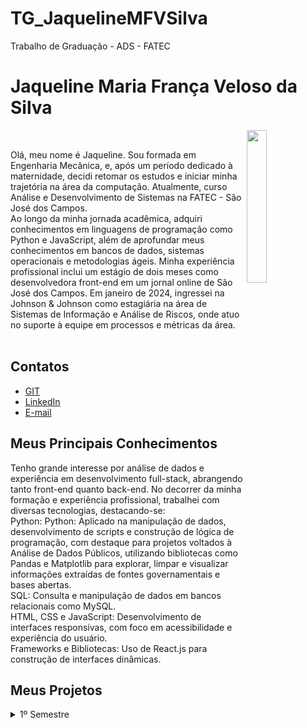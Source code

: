 # TG_JaquelineMFVSilva
Trabalho de Graduação - ADS - FATEC

# Jaqueline Maria França Veloso da Silva

<img align="right" src="https://github.com/user-attachments/assets/55a936c1-d4b6-4b36-8d37-3103cde53a18" width="25%" />
<p align="left" width="65%">
<br>
<div>
  <tr>
    <td width="70%" align="justify">
      Olá, meu nome é Jaqueline. Sou formada em Engenharia Mecânica, e, após um período dedicado à maternidade, decidi retomar os estudos e iniciar minha trajetória na área da computação. Atualmente, curso Análise e Desenvolvimento de Sistemas na FATEC - São José dos Campos.<br>
      Ao longo da minha jornada acadêmica, adquiri conhecimentos em linguagens de programação como Python e JavaScript, além de aprofundar meus conhecimentos em bancos de dados, sistemas operacionais e metodologias ágeis. Minha experiência profissional inclui um estágio de dois meses como desenvolvedora front-end em um jornal online de São José dos Campos. Em janeiro de 2024, ingressei na Johnson & Johnson como estagiária na área de Sistemas de Informação e Análise de Riscos, onde atuo no suporte à equipe em processos e métricas da área.
    </td>
   </div>
<br>

## Contatos 
* [GIT](https://github.com/jaquemfvs) 
* [LinkedIn](https://www.linkedin.com/in/jaqueline-maria-fran%C3%A7a-veloso-silva/) 
* [E-mail](mailto:jaque_fv@hotmail.com)

## Meus Principais Conhecimentos 
Tenho grande interesse por análise de dados e experiência em desenvolvimento full-stack, abrangendo tanto front-end quanto back-end. No decorrer da minha formação e experiência profissional, trabalhei com diversas tecnologias, destacando-se:<br>
Python: Python: Aplicado na manipulação de dados, desenvolvimento de scripts e construção de lógica de programação, com destaque para projetos voltados à Análise de Dados Públicos, utilizando bibliotecas como Pandas e Matplotlib para explorar, limpar e visualizar informações extraídas de fontes governamentais e bases abertas.<br>
SQL: Consulta e manipulação de dados em bancos relacionais como MySQL.<br>
HTML, CSS e JavaScript: Desenvolvimento de interfaces responsivas, com foco em acessibilidade e experiência do usuário.<br>
Frameworks e Bibliotecas: Uso de React.js para construção de interfaces dinâmicas.<br>

## Meus Projetos
<details>
<summary>1º Semestre</summary>
</br>

**Data:** *1° Semestre de  2023*</br></br>
**Empresa:** *FATEC - São José dos Campos*</br>
- **Área de Atuação:** Empresa de Educação Remota.</br></br>

**Professores responsáveis:** *Antônio Egydio & Jean Carlos Costa* </br></br>
**Problema:** A organização enfrentava dificuldades na capacitação de seus colaboradores quanto à aplicação prática da metodologia ágil Scrum. Os treinamentos existentes eram teóricos e pouco interativos, resultando em baixo engajamento e dificuldade de replicar os métodos no dia a dia das equipes. Além disso, não havia uma forma estruturada de medir o aprendizado dos participantes, nem mecanismos para manter a documentação acessível e rastreável.</br>
**Desafio:** Desenvolver um sistema web para apresentar os processos e artefatos da metodologia ágil Scrum, oferecendo conceitos, fundamentos e exemplos práticos para facilitar a compreensão e replicação dos métodos pelos usuários. O sistema também inclui um formulário de avaliação parcial e final, permitindo a mensuração do aprendizado. Todo o conteúdo deve ser disponibilizado de forma indireta (conhecimento adquirido e repassado pelos desenvolvedores), e a documentação do projeto deve ser mantida no GitHub para garantir a rastreabilidade e fidelização do cliente.</br>
**Solução:** Criamos um site interativo para treinamento e disseminação da metodologia Scrum, permitindo que nosso cliente treine seus colaboradores na aplicação prática do framework ágil dentro da organização. A plataforma apresenta os conceitos essenciais do Scrum, estruturados com materiais didáticos e avaliações integradas para medir o progresso dos usuários.</br></br>

**GitHub:** [HEXABEES](https://github.com/HEXABEES/API-SCRUM)</br></br>

<div align="center">
https://github.com/user-attachments/assets/dd925e9e-4339-4ac9-9ff9-c13f13a70b0a
</div>

### Tecnologias Utilizadas

- **HTML5 & CSS**: Desenvolvimento de uma interface web responsiva e intuitiva para facilitar a navegação e usabilidade.
- **Python**: Implementação da lógica de negócios e processamento de dados, garantindo um backend robusto e eficiente.
- **Figma**: Design e prototipação da interface, criando layouts organizados e acessíveis para uma experiência de usuário otimizada.

### Contribuições Pessoais

Principais Contribuições:<br>
Scrum Master: Facilitei cerimônias do Scrum, promovendo a comunicação e o alinhamento contínuo da equipe. Utilizei o Trello como ferramenta de Kanban, configurando colunas específicas para representar os estágios do fluxo de trabalho (Em andamento, Em revisão, Concluído), o que permitiu uma visualização clara do progresso das tarefas. Para o Burndown Chart, empreguei o Excel para monitorar a velocidade da equipe e garantir que as entregas estivessem alinhadas ao planejamento da sprint.<br>
Desenvolvimento: Participei na construção de páginas em HTML e estruturação semântica do conteúdo, seguindo boas práticas de organização e acessibilidade, visando facilitar a manutenção e a integração com CSS.<br>
Melhoria de Processos: Contribuí para a melhoria contínua do fluxo de trabalho implementando práticas ágeis em cada Sprint, o que resultou em maior eficiência e entregas dentro dos prazos estipulados.

---

### Hard Skills

- **HTML5 e CSS**: Desenvolvimento de páginas web estruturadas, com foco em responsividade e usabilidade. (Faço/Uso com ajuda)
- **METODOLOGIA ÁGIL**: Aplicação de práticas ágeis para organização e execução do projeto. (Faço/Uso com autonomia)

---

### Soft Skills

- **Trabalho em equipe**: Colaboração com desenvolvedores e técnicos para garantir a integração eficiente dos componentes do projeto. Realizava minhas tarefas e, quando necessário, solicitava apoio da equipe. Além disso, estava sempre disponível para auxiliar os colegas, deixando horários definidos para isso, garantindo que as entregas não fossem comprometidas. Quando algum colega tinha dificuldade, eu tentava entender o problema e ajudá-lo a concluir a tarefa.

</details>
